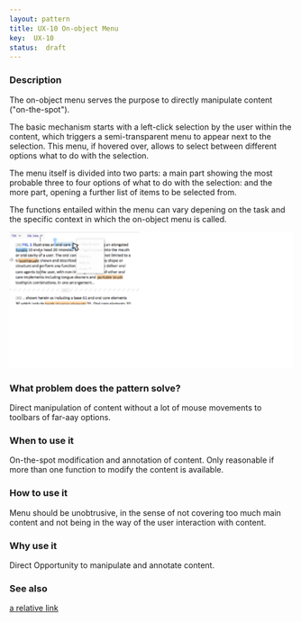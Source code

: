 ```yaml
---
layout: pattern
title: UX-10 On-object Menu
key:  UX-10
status:  draft 
---
```




### Description


The on-object menu serves the purpose to directly manipulate content ("on-the-spot").

The basic mechanism starts with a left-click selection by the user within the content, which triggers a semi-transparent menu to appear next to the selection. This menu, if hovered over, allows to select between different options what to do with the selection.

The menu itself is divided into two parts: a main part showing the most probable three to four options of what to do with the selection: and the more part, opening a further list of items to be selected from.

The functions entailed within the menu can vary depening on the task and the specific context in which the on-object menu is called.


![On-object menu](OOM.png "On-object menu 1")


### What problem does the pattern solve?

Direct manipulation of content without a lot of mouse movements to toolbars of far-aay options.

### When to use it

On-the-spot modification and annotation of content. Only reasonable if more than one function to modify the content is available.

### How to use it

Menu should be unobtrusive, in the sense of not covering too much main content and not being in the way of the user interaction with content.

### Why use it

Direct Opportunity to manipulate and annotate content.

### See also
[a relative link](../01-atoms/button.md)




